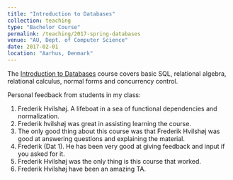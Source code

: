 ```yaml
---
title: "Introduction to Databases"
collection: teaching
type: "Bachelor Course"
permalink: /teaching/2017-spring-databases
venue: "AU, Dept. of Computer Science"
date: 2017-02-01
location: "Aarhus, Denmark"
---
```

The [Introduction to Databases](https://kursuskatalog.au.dk/en/course/72630/Introduction-to-Databases) course covers basic SQL, relational algebra, relational calculus, normal forms and concurrency control.

Personal feedback from students in my class:
1. Frederik Hvilshøj. A lifeboat in a sea of functional dependencies and normalization.
1. Frederik hvilshøj was great in assisting learning the course.
1. The only good thing about this course was that Frederik Hvilshøj was good at answering questions and explaining the material.
1. Frederik (Dat 1). He has been very good at giving feedback and input if you asked for it.  
1. Frederik Hvilshøj was the only thing is this course that worked.
1. Frederik Hvilshøj have been an amazing TA.
